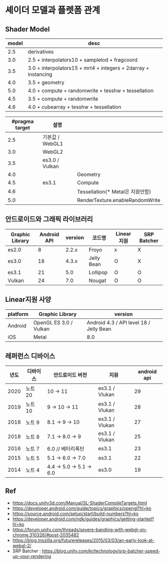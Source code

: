 # 셰이더 모델과 플렛폼 관계

## Shader Model

| model | desc                                                           |
|-------|----------------------------------------------------------------|
| 2.5   | derivatives                                                    |
| 3.0   | 2.5 + interpolators10 + samplelod + fragcoord                  |
| 3.5   | 3.0 + interpolators15 + mrt4 + integers + 2darray + instancing |
| 4.0   | 3.5 + geometry                                                 |
| 5.0   | 4.0 + compute + randomwrite + tesshw + tessellation            |
| 4.5   | 3.5 + compute + randomwrite                                    |
| 4.6   | 4.0 + cubearray + tesshw + tessellation                        |

| #pragma target | 설명            |                                  |
|----------------|-----------------|----------------------------------|
| 2.5            | 기본값 / WebGL1 |                                  |
| 3.0            | WebGL2          |                                  |
| 3.5            | es3.0  / Vulkan |                                  |
| 4.0            |                 | Geometry                         |
| 4.5            | es3.1           | Compute                          |
| 4.6            |                 | Tessellation(* Metal은 지원안함) |
| 5.0            |                 | RenderTexture.enableRandomWrite  |

## 안드로이드와 그래픽 라이브러리

| Graphic Library | Android API | version | 코드명     | Linear지원 | SRP Batcher |
|-----------------|-------------|---------|------------|------------|-------------|
| es2.0           | 8           | 2.2.x   | Froyo      | x          | X           |
| es3.0           | 18          | 4.3.x   | Jelly Bean | O          | X           |
| es3.1           | 21          | 5.0     | Lollipop   | O          | O           |
| Vulkan          | 24          | 7.0     | Nougat     | O          | O           |

## Linear지원 사양

| platform | Graphic Library        | version                                 |
|----------|------------------------|-----------------------------------------|
| Android  | OpenGL ES 3.0 / Vulkan | Android 4.3 / API level 18 / Jelly Bean |
| iOS      | Metal                  | 8.0                                     |

## 레퍼런스 디바이스

| 년도 | 디바이스 | 안드로이드 버전        | 지원           | android api |
|------|----------|------------------------|----------------|-------------|
| 2020 | 노트 20  | 10 → 11                | es3.1 / Vlukan | 29          |
| 2019 | 노트 10  | 9  → 10 → 11           | es3.1 / Vlukan | 28          |
| 2018 | 노트 9   | 8.1  → 9  → 10         | es3.1 / Vlukan | 27          |
| 2018 | 노트 8   | 7.1 → 8.0 → 9          | es3.1 / Vlukan | 25          |
| 2016 | 노트 7   | 6.0  // 베터리폭탄     | es3.1          | 23          |
| 2015 | 노트 5   | 5.1 → 6.0  → 7.0       | es3.1          | 22          |
| 2014 | 노트 4   | 4.4 → 5.0 → 5.1  → 6.0 | es3.0          | 19          |

## Ref

- <https://docs.unity3d.com/Manual/SL-ShaderCompileTargets.html>
- <https://developer.android.com/guide/topics/graphics/opengl?hl=ko>
- <https://source.android.com/setup/start/build-numbers?hl=ko>
- <https://developer.android.com/ndk/guides/graphics/getting-started?hl=ko>
- <https://forum.unity.com/threads/severe-banding-with-webgl-on-chrome.310326/#post-2035482>
- <https://blog.mozilla.org/futurereleases/2015/03/03/an-early-look-at-webgl-2/>
- SRP Batcher : <https://blog.unity.com/kr/technology/srp-batcher-speed-up-your-rendering>
